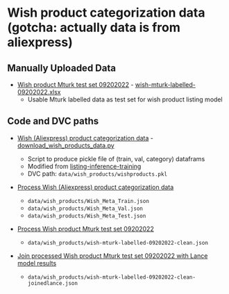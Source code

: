 # Wish product categorization data (gotcha: actually data is from aliexpress)

## Manually Uploaded Data

- [Wish product Mturk test set 09202022](https://docs.google.com/spreadsheets/d/1Vsvxa9KXLkdPrmDRB5inzHh388b5YItdKHm--4OgwJA/edit?usp=sharing) - [wish-mturk-labelled-09202022.xlsx](wish-mturk-labelled-09202022.xlsx.dvc)
    - Usable Mturk labelled data as test set for wish product listing model

## Code and DVC paths 
- [Wish (Aliexpress) product categorization data](https://github.com/ContextLogic/listing-inference-training/blob/master/training/wish_categories/prepare_data.py) - [download_wish_products_data.py](download_wish_products_data.py)
    - Script to produce pickle file of (train, val, category) dataframs
    - Modified from [listing-inference-training](https://github.com/ContextLogic/listing-inference-training/blob/master/training/wish_categories/prepare_data.py)
    - DVC path: `data/wish_products/wishproducts.pkl`

- [Process Wish (Aliexpress) product categorization data](../../notebooks/preprocess/process_wish_product_categories.py)
    - `data/wish_products/Wish_Meta_Train.json`
    - `data/wish_products/Wish_Meta_Val.json`
    - `data/wish_products/Wish_Meta_Test.json`
    
- [Process Wish product Mturk test set 09202022](../../notebooks/preprocess/process_wish_mturk_labelled_09202022.py)
    - `data/wish_products/wish-mturk-labelled-09202022-clean.json`

- [Join processed Wish product Mturk test set 09202022 with Lance model results](../../notebooks/preprocess/join_lance_model_pred_wish_mturk_labelled_09202022.py)
    - `data/wish_products/wish-mturk-labelled-09202022-clean-joinedlance.json`

